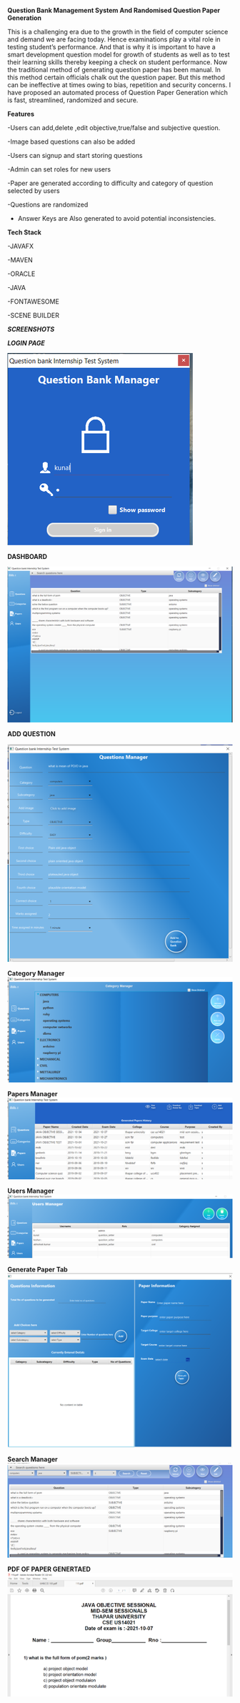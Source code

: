 
**Question Bank Management System And Randomised Question Paper Generation**

This is a challenging era due to the growth in the field of computer science and demand we are facing today. Hence examinations play a vital role in testing student’s performance. And that is why it is important to have a smart development question model for growth of students as well as to test their learning skills thereby keeping a check on student performance. Now the traditional method of generating question paper has been manual. In this method certain officials chalk out the question paper. But this method can be ineffective at times owing to bias, repetition and security concerns. I have proposed an automated process of Question Paper Generation which is fast, streamlined, randomized and secure.

**Features**

-Users can add,delete ,edit objective,true/false and subjective question.

-Image based questions can also be added

-Users can signup and start storing questions

-Admin can set roles for new users

-Paper are generated according to difficulty and category of question selected by users

-Questions are randomized 

- Answer Keys are Also generated to avoid potential inconsistencies.

**Tech Stack**

-JAVAFX

-MAVEN

-ORACLE

-JAVA

-FONTAWESOME

-SCENE BUILDER

**_SCREENSHOTS_**

_**LOGIN PAGE**_

![login page](https://github.com/kanchitbajaj8070/QuestionBankSystem/blob/master/screenshots/login.PNG)

**DASHBOARD**

![Dashboard page](https://github.com/kanchitbajaj8070/QuestionBankSystem/blob/master/screenshots/dashboard.PNG)

**ADD QUESTION**

![Add Quesion page](https://github.com/kanchitbajaj8070/QuestionBankSystem/blob/master/screenshots/addQuestion.PNG)

**Category Manager**
![category Manager page](https://github.com/kanchitbajaj8070/QuestionBankSystem/blob/master/screenshots/CategoryManager.PNG)

**Papers Manager**
![Papers Manager page](https://github.com/kanchitbajaj8070/QuestionBankSystem/blob/master/screenshots/PapersManager.PNG)

**Users Manager**
![Users Manager page](https://github.com/kanchitbajaj8070/QuestionBankSystem/blob/master/screenshots/usersManager.PNG)

**Generate Paper Tab** 
![Generate Paper Tab page](https://github.com/kanchitbajaj8070/QuestionBankSystem/blob/master/screenshots/generatePaperTab.PNG)

**Search Manager**
![search](https://github.com/kanchitbajaj8070/QuestionBankSystem/blob/master/screenshots/search.PNG)

**PDF OF PAPER GENERTAED**
![Pdf of paper generated ](https://github.com/kanchitbajaj8070/QuestionBankSystem/blob/master/screenshots/pdfOfPaper.PNG)






